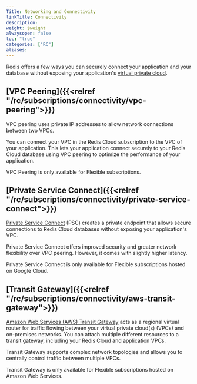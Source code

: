 ```yaml
---
Title: Networking and Connectivity
linkTitle: Connectivity
description: 
weight: $weight
alwaysopen: false
toc: "true"
categories: ["RC"]
aliases: 
---
```


Redis offers a few ways you can securely connect your application and your database without exposing your application's [virtual private cloud](https://en.wikipedia.org/wiki/Virtual_private_cloud).

## [VPC Peering]({{<relref "/rc/subscriptions/connectivity/vpc-peering">}})

VPC peering uses private IP addresses to allow network connections between two VPCs.

You can connect your VPC in the Redis Cloud subscription to the VPC of your application. This lets your application connect securely to your Redis Cloud database using VPC peering to optimize the performance of your application.

VPC Peering is only available for Flexible subscriptions.

## [Private Service Connect]({{<relref "/rc/subscriptions/connectivity/private-service-connect">}})

[Private Service Connect](https://cloud.google.com/vpc/docs/private-service-connect) (PSC) creates a private endpoint that allows secure connections to Redis Cloud databases without exposing your application's VPC.

Private Service Connect offers improved security and greater network flexibility over VPC peering. However, it comes with slightly higher latency.

Private Service Connect is only available for Flexible subscriptions hosted on Google Cloud.

## [Transit Gateway]({{<relref "/rc/subscriptions/connectivity/aws-transit-gateway">}})

[Amazon Web Services (AWS) Transit Gateway](https://docs.aws.amazon.com/vpc/latest/tgw/how-transit-gateways-work.html) acts as a regional virtual router for traffic flowing between your virtual private cloud(s) (VPCs) and on-premises networks. You can attach multiple different resources to a transit gateway, including your Redis Cloud and application VPCs.

Transit Gateway supports complex network topologies and allows you to centrally control traffic between multiple VPCs. 

Transit Gateway is only available for Flexible subscriptions hosted on Amazon Web Services.